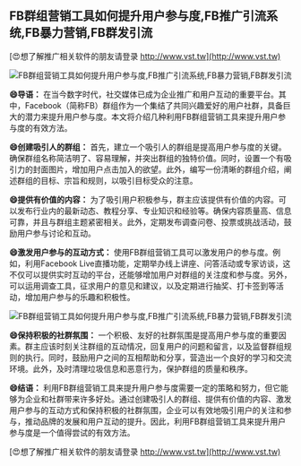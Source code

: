 ## **FB群组营销工具如何提升用户参与度,FB推广引流系统,FB暴力营销,FB群发引流**

[😍想了解推广相关软件的朋友请登录 http://www.vst.tw](http://www.vst.tw)

 <center><img src="https://vst.tw/MP4/tuiguang/png/4.png" alt="FB群组营销工具如何提升用户参与度,FB推广引流系统,FB暴力营销,FB群发引流"></center>

**😄导语：**
在当今数字时代，社交媒体已成为企业推广和用户互动的重要平台。其中，Facebook（简称FB）群组作为一个集结了共同兴趣爱好的用户社群，具备巨大的潜力来提升用户参与度。本文将介绍几种利用FB群组营销工具来提升用户参与度的有效方法。

**😄创建吸引人的群组：**
首先，建立一个吸引人的群组是提高用户参与度的关键。确保群组名称简洁明了、容易理解，并突出群组的独特价值。同时，设置一个有吸引力的封面图片，增加用户点击加入的欲望。此外，编写一份清晰的群组介绍，阐述群组的目标、宗旨和规则，以吸引目标受众的注意。

**😄提供有价值的内容：**
为了吸引用户积极参与，群主应该提供有价值的内容。可以发布行业内的最新动态、教程分享、专业知识和经验等。确保内容质量高、信息可靠，并且与群组主题紧密相关。此外，定期发布调查问卷、投票或挑战活动，鼓励用户参与讨论和互动。

**😄激发用户参与的互动方式：**
使用FB群组营销工具可以激发用户的参与度。例如，利用Facebook Live直播功能，定期举办线上讲座、问答活动或专家访谈，这不仅可以提供实时互动的平台，还能够增加用户对群组的关注度和参与度。另外，可以运用调查工具，征求用户的意见和建议，以及定期进行抽奖、打卡签到等活动，增加用户参与的乐趣和积极性。

 <center><img src="https://vst.tw/MP4/tuiguang/png/3.png" alt="FB群组营销工具如何提升用户参与度,FB推广引流系统,FB暴力营销,FB群发引流"></center>

**😄保持积极的社群氛围：**
一个积极、友好的社群氛围是提高用户参与度的重要因素。群主应该时刻关注群组的互动情况，回复用户的问题和留言，以及监督群组规则的执行。同时，鼓励用户之间的互相帮助和分享，营造出一个良好的学习和交流环境。此外，及时清理垃圾信息和恶意行为，保护群组的质量和秩序。

**😄结语：**
利用FB群组营销工具来提升用户参与度需要一定的策略和努力，但它能够为企业和社群带来许多好处。通过创建吸引人的群组、提供有价值的内容、激发用户参与的互动方式和保持积极的社群氛围，企业可以有效地吸引用户的关注和参与，推动品牌的发展和用户互动的提升。因此，利用FB群组营销工具来提升用户参与度是一个值得尝试的有效方法。

[😍想了解推广相关软件的朋友请登录 http://www.vst.tw](http://www.vst.tw)



